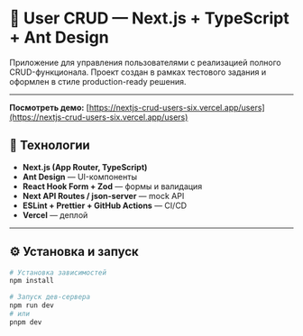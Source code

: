 # 🧩 User CRUD — Next.js + TypeScript + Ant Design

Приложение для управления пользователями с реализацией полного CRUD-функционала.
Проект создан в рамках тестового задания и оформлен в стиле production-ready решения.

---

**Посмотреть демо:** [https://nextjs-crud-users-six.vercel.app/users](https://nextjs-crud-users-six.vercel.app/users)

## 🚀 Технологии

- **Next.js (App Router, TypeScript)**
- **Ant Design** — UI-компоненты
- **React Hook Form + Zod** — формы и валидация
- **Next API Routes / json-server** — mock API
- **ESLint + Prettier + GitHub Actions** — CI/CD
- **Vercel** — деплой

---

## ⚙️ Установка и запуск

```bash
# Установка зависимостей
npm install

# Запуск дев-сервера
npm run dev
# или
pnpm dev
```
